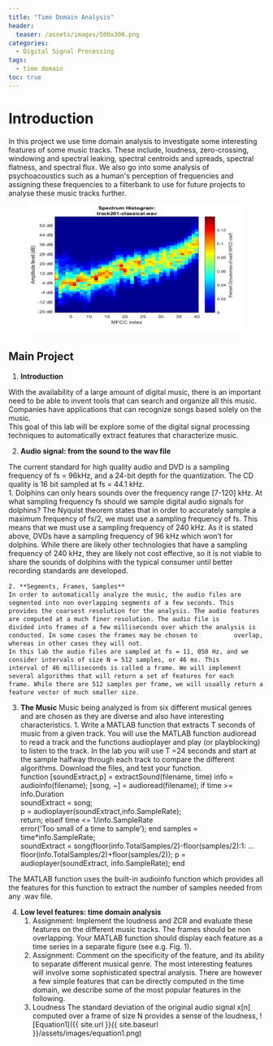 ```yaml
---
title: "Time Domain Analysis"
header:
  teaser: /assets/images/500x300.png
categories:
  - Digital Signal Processing
tags:
  - time domain
toc: true
---
```


# Introduction
In this project we use time domain analysis to investigate some interesting features of some music tracks. These include, loudness, zero-crossing, windowing and spectral leaking, spectral centroids and spreads, spectral flatness, and spectral flux. We also go into some analysis of psychoacoustics such as a human's perception of frequencies and assigning these frequencies to a filterbank to use for future projects to analyse these music tracks further. 

<figure>
	<a href="/assets/images/500x300.png"><img src="/assets/images/500x300.png"></a>
</figure>

## Main Project

1. **Introduction** 

With the availability of a large amount of digital music, there is an important need to be able to invent tools that can search and organize all this music. Companies have applications that can recognize songs based solely on the music.  
This goal of this lab will be explore some of the digital signal processing techniques to automatically extract features that characterize music.  

2. **Audio signal: from the sound to the wav file** 

The current standard for high quality audio and DVD is a sampling frequency of fs = 96kHz, and a 24-bit depth for the quantization. The CD quality is 16 bit sampled at fs = 44.1 kHz.  
	1. Dolphins can only hears sounds over the frequency range [7-120] kHz. At what sampling frequency fs should we sample digital 		audio signals for dolphins? 
	The Nyquist theorem states that in order to accurately sample a maximum frequency of fs/2, we must use a sampling frequency of 		fs. This means that we must use a sampling frequency of 240 kHz. As it is stated above, DVDs have a sampling frequency of 96 kHz 	 which won’t for dolphins. While there are likely other technologies that have a sampling frequency of 240 kHz, they are likely 	not cost effective, so it is not viable to share the sounds of dolphins with the typical consumer until better recording 		standards are developed. 

	2. **Segments, Frames, Samples**
   	In order to automatically analyze the music, the audio files are segmented into non overlapping segments of a few seconds. This     	provides the coarsest resolution for the analysis. The audio features are computed at a much finer resolution. The audio file is         divided into frames of a few milliseconds over which the analysis is conducted. In some cases the frames may be chosen to  		overlap, whereas in other cases they will not.  
   	In this lab the audio files are sampled at fs = 11, 050 Hz, and we consider intervals of size N = 512 samples, or 46 ms. This           interval of 46 milliseconds is called a frame. We will implement several algorithms that will return a set of features for each         frame. While there are 512 samples per frame, we will usually return a feature vector of much smaller size. 
   
3. **The Music**
Music being analyzed is from six different musical genres and are chosen as they are diverse and also have interesting characteristics. 	1. Write a MATLAB function that extracts T seconds of music from a given track. You will use the MATLAB function audioread to 		read a track and the functions audioplayer and play (or playblocking) to listen to the track. In the lab you will use T =24 		seconds and start at the sample halfway through each track to compare the different algorithms. Download the files, and test 		your function.  
   			function [soundExtract,p] = extractSound(filename, time) 
			info = audioinfo(filename); 
			[song, ~] = audioread(filename); 
			if time >= info.Duration     
				soundExtract = song;     
				p = audioplayer(soundExtract,info.SampleRate);     
				return; 
			elseif time <= 1/info.SampleRate    
				error('Too small of a time to sample'); 
			end 
			samples = time*info.SampleRate; 			
			soundExtract = song(floor(info.TotalSamples/2)-floor(samples/2):1: ... 
    			floor(info.TotalSamples/2)+floor(samples/2)); 
			p = audioplayer(soundExtract, info.SampleRate); 
			end  
		
The MATLAB function uses the built-in audioinfo function which provides all the features for this function to extract the number of samples needed from any .wav file. 
	
4. **Low level features: time domain analysis**
	1. Assignment: Implement the loudness and ZCR and evaluate these features on the different music tracks. The frames should be 		non overlapping. Your MATLAB function should display each feature as a time series in a separate figure (see e.g. Fig. 1). 
	2. Assignment: Comment on the specificity of the feature, and its ability to separate different musical genre. 
	The most interesting features will involve some sophisticated spectral analysis. There are however a few simple features that 		can be directly computed in the time domain, we describe some of the most popular features in the following. 
	3. Loudness
	The standard deviation of the original audio signal x[n] computed over a frame of size N provides a sense of the loudness, 
	![Equation1]({{ site.url }}{{ site.baseurl }}/assets/images/equation1.png)
	







